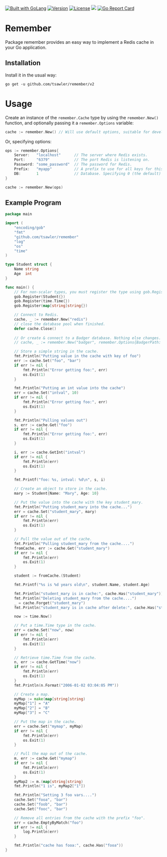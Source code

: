 <a href="https://golang.org"><img src="https://img.shields.io/badge/powered_by-Go-3362c2.svg?style=flat-square" alt="Built with GoLang"></a>
[![Version](https://img.shields.io/badge/goversion-1.20.x-blue.svg)](https://golang.org)
[![License](http://img.shields.io/badge/license-mit-blue.svg?style=flat-square)](https://raw.githubusercontent.com/tsawler/remember/master/LICENSE.md)
<a href="https://pkg.go.dev/github.com/tsawler/remember"><img src="https://img.shields.io/badge/godoc-reference-%23007d9c.svg"></a>
[![Go Report Card](https://goreportcard.com/badge/github.com/tsawler/remember)](https://goreportcard.com/report/github.com/tsawler/remember)

# Remember

Package remember provides an easy way to implement a Redis cache in your Go application. 

## Installation
Install it in the usual way:

`go get -u github.com/tsawler/remember/v2`

# Usage
Create an instance of the `remember.Cache` type by using the `remember.New()` function, and optionally
passing it a `remember.Options` variable:

~~~go
cache := remember.New() // Will use default options, suitable for development.
~~~

Or, specifying options:
~~~go
ops := remember.Options{
    Server:   "localhost"      // The server where Redis exists.
    Port:     "6379"           // The port Redis is listening on.
    Password: "some_password"  // The password for Redis.
    Prefix:   "myapp"          // A prefix to use for all keys for this client. Useful when multiple clients use the same database.
    DB:       1                // Database. Specifying 0 (the default) means use the default database.
}

cache := remember.New(ops)
~~~

## Example Program

~~~go
package main

import (
	"encoding/gob"
	"fmt"
	"github.com/tsawler/remember"
	"log"
	"os"
	"time"
)

type Student struct {
	Name string
	Age  int
}

func main() {
	// For non-scalar types, you must register the type using gob.Register.
	gob.Register(Student{})
	gob.Register(time.Time{})
	gob.Register(map[string]string{})

	// Connect to Redis.
	cache, _ := remember.New("redis")
	// close the database pool when finished.
	defer cache.Close()
	
	// Or create & connect to a Badger database. Nothing else changes.
	// cache, _ := remember.New("badger", remember.Options{BadgerPath: "./badger"})

	// Store a simple string in the cache.
	fmt.Println("Putting value in the cache with key of foo")
	err := cache.Set("foo", "bar")
	if err != nil {
		fmt.Println("Error getting foo:", err)
		os.Exit(1)
	}

	fmt.Println("Putting an int value into the cache")
	err = cache.Set("intval", 10)
	if err != nil {
		fmt.Println("Error getting foo:", err)
		os.Exit(1)
	}

	fmt.Println("Pulling values out")
	s, err := cache.Get("foo")
	if err != nil {
		fmt.Println("Error getting foo:", err)
		os.Exit(1)
	}

	i, err := cache.GetInt("intval")
	if err != nil {
		fmt.Println(err)
		os.Exit(1)
	}

	fmt.Printf("foo: %s, intval: %d\n", s, i)

	// Create an object to store in the cache.
	mary := Student{Name: "Mary", Age: 10}

	// Put the value into the cache with the key student_mary.
	fmt.Println("Putting student_mary into the cache...")
	err = cache.Set("student_mary", mary)
	if err != nil {
		fmt.Println(err)
		os.Exit(1)
	}

	// Pull the value out of the cache.
	fmt.Println("Pulling student_mary from the cache....")
	fromCache, err := cache.Get("student_mary")
	if err != nil {
		fmt.Println(err)
		os.Exit(1)
	}

	student := fromCache.(Student)

	fmt.Printf("%s is %d years old\n", student.Name, student.Age)

	fmt.Println("student_mary is in cache:", cache.Has("student_mary"))
	fmt.Println("Deleting student_mary from the cache....")
	_ = cache.Forget("student_mary")
	fmt.Println("student_mary is in cache after delete:", cache.Has("student_mary"))

	now := time.Now()

	// Put a time.Time type in the cache.
	err = cache.Set("now", now)
	if err != nil {
		fmt.Println(err)
		os.Exit(1)
	}

	// Retrieve time.Time from the cache.
	n, err := cache.GetTime("now")
	if err != nil {
		fmt.Println(err)
		os.Exit(1)
	}
	fmt.Println(n.Format("2006-01-02 03:04:05 PM"))

	// Create a map.
	myMap := make(map[string]string)
	myMap["1"] = "A"
	myMap["2"] = "B"
	myMap["3"] = "C"

	// Put the map in the cache.
	err = cache.Set("mymap", myMap)
	if err != nil {
		fmt.Println(err)
		os.Exit(1)
	}

	// Pull the map out of the cache.
	m, err := cache.Get("mymap")
	if err != nil {
		fmt.Println(err)
		os.Exit(1)
	}
	myMap2 := m.(map[string]string)
	fmt.Println("1 is", myMap2["1"])

	fmt.Println("Setting 3 foo vars....")
	cache.Set("fooa", "bar")
	cache.Set("foob", "bar")
	cache.Set("fooc", "bar")

	// Remove all entries from the cache with the prefix "foo".
	err = cache.EmptyByMatch("foo")
	if err != nil {
		log.Println(err)
	}

	fmt.Println("cache has fooa:", cache.Has("fooa"))
}
~~~